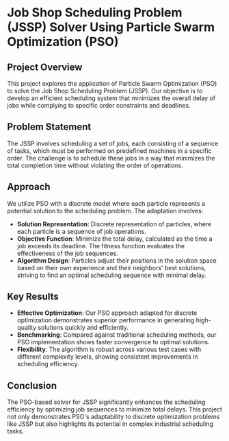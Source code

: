 # Job Shop Scheduling Problem (JSSP) Solver Using Particle Swarm Optimization (PSO)

## Project Overview

This project explores the application of Particle Swarm Optimization (PSO) to solve the Job Shop Scheduling Problem (JSSP). Our objective is to develop an efficient scheduling system that minimizes the overall delay of jobs while complying to specific order constraints and deadlines.

## Problem Statement

The JSSP involves scheduling a set of jobs, each consisting of a sequence of tasks, which must be performed on predefined machines in a specific order. The challenge is to schedule these jobs in a way that minimizes the total completion time without violating the order of operations.

## Approach

We utilize PSO with a discrete model where each particle represents a potential solution to the scheduling problem. The adaptation involves:

- **Solution Representation**: Discrete representation of particles, where each particle is a sequence of job operations.
- **Objective Function**: Minimize the total delay, calculated as the time a job exceeds its deadline. The fitness function evaluates the effectiveness of the job sequences.
- **Algorithm Design**: Particles adjust their positions in the solution space based on their own experience and their neighbors' best solutions, striving to find an optimal scheduling sequence with minimal delay.

## Key Results

- **Effective Optimization**: Our PSO approach adapted for discrete optimization demonstrates superior performance in generating high-quality solutions quickly and efficiently.
- **Benchmarking**: Compared against traditional scheduling methods, our PSO implementation shows faster convergence to optimal solutions.
- **Flexibility**: The algorithm is robust across various test cases with different complexity levels, showing consistent improvements in scheduling efficiency.

## Conclusion

The PSO-based solver for JSSP significantly enhances the scheduling efficiency by optimizing job sequences to minimize total delays. This project not only demonstrates PSO's adaptability to discrete optimization problems like JSSP but also highlights its potential in complex industrial scheduling tasks.
